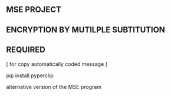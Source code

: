 MSE PROJECT
-------------------------------------

ENCRYPTION BY MUTILPLE SUBTITUTION
---------------------------------------

REQUIRED 
-------------------------------------
[ for copy automatically coded message ]

pip install pyperclip


alternative version of the MSE program


